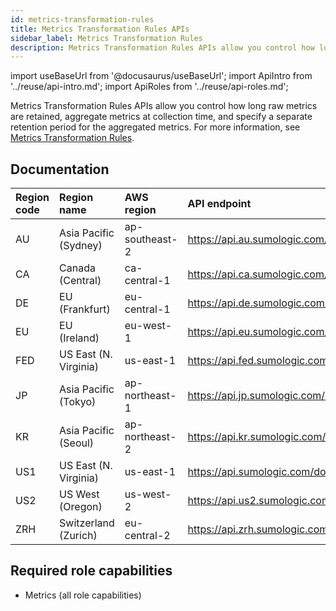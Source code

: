 ```yaml
---
id: metrics-transformation-rules
title: Metrics Transformation Rules APIs
sidebar_label: Metrics Transformation Rules
description: Metrics Transformation Rules APIs allow you control how long raw metrics are retained, aggregate metrics at collection time, and specify a separate retention period for the aggregated metrics.
---
```


import useBaseUrl from '@docusaurus/useBaseUrl';
import ApiIntro from '../reuse/api-intro.md';
import ApiRoles from '../reuse/api-roles.md';

Metrics Transformation Rules APIs allow you control how long raw metrics are retained, aggregate metrics at collection time, and specify a separate retention period for the aggregated metrics. For more information, see [Metrics Transformation Rules](/docs/metrics/metrics-transformation-rules/).

## Documentation

<ApiIntro/>

| Region code | Region name | AWS region | API endpoint |
|:----|:----|:---|:-----|
| AU  | Asia Pacific (Sydney)  | ap-southeast-2 | https://api.au.sumologic.com/docs/#tag/transformationRuleManagement   |
| CA  | Canada (Central)       | ca-central-1   | https://api.ca.sumologic.com/docs/#tag/transformationRuleManagement   |
| DE  | EU (Frankfurt)         | eu-central-1   | https://api.de.sumologic.com/docs/#tag/transformationRuleManagement   |
| EU  | EU (Ireland)           | eu-west-1      | https://api.eu.sumologic.com/docs/#tag/transformationRuleManagement   |
| FED | US East (N. Virginia)  | us-east-1      | https://api.fed.sumologic.com/docs/#tag/transformationRuleManagement  |
| JP  | Asia Pacific (Tokyo)   | ap-northeast-1 | https://api.jp.sumologic.com/docs/#tag/transformationRuleManagement   |
| KR  | Asia Pacific (Seoul)   | ap-northeast-2 | https://api.kr.sumologic.com/docs/#tag/transformationRuleManagement   |
| US1 | US East (N. Virginia)  | us-east-1      | https://api.sumologic.com/docs/#tag/transformationRuleManagement      |
| US2 | US West (Oregon)       | us-west-2      | https://api.us2.sumologic.com/docs/#tag/transformationRuleManagement  |
| ZRH | Switzerland (Zurich)   | eu-central-2   | https://api.zrh.sumologic.com/docs/#tag/transformationRuleManagement  |

## Required role capabilities

<ApiRoles/>

* Metrics (all role capabilities)
